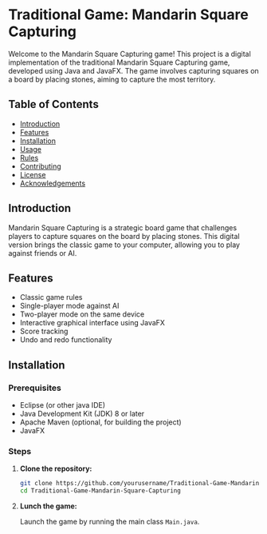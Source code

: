 # Traditional Game: Mandarin Square Capturing

Welcome to the Mandarin Square Capturing game! This project is a digital implementation of the traditional Mandarin Square Capturing game, developed using Java and JavaFX. The game involves capturing squares on a board by placing stones, aiming to capture the most territory.

## Table of Contents

- [Introduction](#introduction)
- [Features](#features)
- [Installation](#installation)
- [Usage](#usage)
- [Rules](#rules)
- [Contributing](#contributing)
- [License](#license)
- [Acknowledgements](#acknowledgements)

## Introduction

Mandarin Square Capturing is a strategic board game that challenges players to capture squares on the board by placing stones. This digital version brings the classic game to your computer, allowing you to play against friends or AI.

## Features

- Classic game rules
- Single-player mode against AI
- Two-player mode on the same device
- Interactive graphical interface using JavaFX
- Score tracking
- Undo and redo functionality

## Installation

### Prerequisites

- Eclipse (or other java IDE)
- Java Development Kit (JDK) 8 or later
- Apache Maven (optional, for building the project)
- JavaFX

### Steps

1. **Clone the repository:**
   ```bash
   git clone https://github.com/yourusername/Traditional-Game-Mandarin-Square-Capturing.git
   cd Traditional-Game-Mandarin-Square-Capturing

2. **Lunch the game:**

   Launch the game by running the main class `Main.java`.
   
